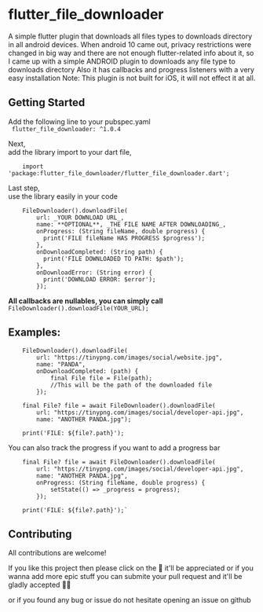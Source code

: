 # flutter_file_downloader

A simple flutter plugin that downloads all files types to downloads directory in all android devices.
When android 10 came out, privacy restrictions were changed in big way
and there are not enough flutter-related info about it,
so I came up with a simple ANDROID plugin to downloads any file type to downloads directory
Also it has callbacks and progress listeners with a very easy installation
Note: This plugin is not built for iOS, it will not effect it at all.

## Getting Started

Add the following line to your pubspec.yaml  
``` flutter_file_downloader: ^1.0.4```

Next,  
    add the library import to your dart file,  
```
    import 'package:flutter_file_downloader/flutter_file_downloader.dart';
```

Last step,  
    use the library easily in your code  
```
    FileDownloader().downloadFile(
        url: _YOUR DOWNLOAD URL_,
        name: **OPTIONAL**, _THE FILE NAME AFTER DOWNLOADING_,
        onProgress: (String fileName, double progress) {
          print('FILE fileName HAS PROGRESS $progress');
        },
        onDownloadCompleted: (String path) {
          print('FILE DOWNLOADED TO PATH: $path');
        },
        onDownloadError: (String error) {
          print('DOWNLOAD ERROR: $error');
        });
```

**All callbacks are nullables, you can simply call** `FileDownloader().downloadFile(YOUR_URL);`

## Examples:
```
    FileDownloader().downloadFile(
        url: "https://tinypng.com/images/social/website.jpg",
        name: "PANDA",
        onDownloadCompleted: (path) {
            final File file = File(path);
            //This will be the path of the downloaded file
        });
```
```
    final File? file = await FileDownloader().downloadFile(
        url: "https://tinypng.com/images/social/developer-api.jpg",
        name: "ANOTHER PANDA.jpg");

    print('FILE: ${file?.path}');
```

You can also track the progress if you want to add a progress bar
```
    final File? file = await FileDownloader().downloadFile(
        url: "https://tinypng.com/images/social/developer-api.jpg",
        name: "ANOTHER PANDA.jpg",
        onProgress: (String fileName, double progress) {
            setState(() => _progress = progress);
        });

    print('FILE: ${file?.path}');`
```

## Contributing
All contributions are welcome!

If you like this project then please click on the 🌟 it'll be appreciated or if you wanna add more epic stuff you can submite your pull request and it'll be gladly accepted 🙆‍♂️

or if you found any bug or issue do not hesitate opening an issue on github
